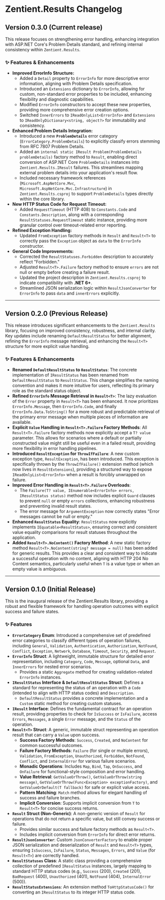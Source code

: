 # Zentient.Results Changelog

## Version 0.3.0 (Current release)

This release focuses on strengthening error handling, enhancing integration with ASP.NET Core's Problem Details standard, and refining internal consistency within `Zentient.Results`.

### ✨ Features & Enhancements

* **Improved ErrorInfo Structure:**
    * Added a `Detail` property to `ErrorInfo` for more descriptive error information, aligning with Problem Details specification.
    * Introduced an `Extensions` dictionary to `ErrorInfo`, allowing for custom, non-standard error properties to be included, enhancing flexibility and diagnostic capabilities.
    * Modified `ErrorInfo` constructors to accept these new properties, providing more comprehensive error creation options.
    * Switched `InnerErrors` to `IReadOnlyList<ErrorInfo>` and `Extensions` to `IReadOnlyDictionary<string, object?>` for immutability and consistency.
* **Enhanced Problem Details Integration:**
    * Introduced a new **`ProblemDetails`** error category (`ErrorCategory.ProblemDetails`) to explicitly classify errors stemming from RFC 7807 Problem Details.
    * Added an `internal static IResult Problem(ProblemDetails problemDetails)` factory method to `Result`, enabling direct conversion of ASP.NET Core `ProblemDetails` instances into `Zentient.Results.IResult` failures. This streamlines mapping external problem details into your application's result flow.
    * Included necessary framework references (`Microsoft.AspNetCore.Mvc`, `Microsoft.AspNetCore.Mvc.Infrastructure`) in `Zentient.Results.csproj` to support `ProblemDetails` types directly within the core library.
* **New HTTP Status Code for Request Timeout:**
    * Added `RequestTimeout` (HTTP 408) to `Constants.Code` and `Constants.Description`, along with a corresponding `ResultStatuses.RequestTimeout` static instance, providing more granular control over timeout-related error reporting.
* **Refined Exception Handling:**
    * Updated `FromException` factory methods in `Result` and `Result<T>` to correctly pass the `Exception` object as `data` to the `ErrorInfo` constructor.
* **General Code Improvements:**
    * Corrected the `ResultStatuses.Forbidden` description to accurately reflect "Forbidden."
    * Adjusted `Result<T>.Failure` factory method to ensure `errors` are not null or empty before creating a failure result.
    * Updated the project description in `Zentient.Results.csproj` to indicate compatibility with **.NET 6+**.
    * Streamlined JSON serialization logic within `ResultJsonConverter` for `ErrorInfo` to pass `data` and `innerErrors` explicitly.

---

## Version 0.2.0 (Previous Release)

This release introduces significant enhancements to the `Zentient.Results` library, focusing on improved consistency, robustness, and internal clarity. Key updates include renaming `DefaultResultStatus` for better alignment, refining the `ErrorInfo` message retrieval, and enhancing the `Result<T>` structure for more explicit value handling.

### ✨ Features & Enhancements

* **Renamed `DefaultResultStatus` to `ResultStatus`**: The concrete implementation of `IResultStatus` has been renamed from `DefaultResultStatus` to `ResultStatus`. This change simplifies the naming convention and makes it more intuitive for users, reflecting its primary role as the standard status object.
* **Refined `ErrorInfo` Message Retrieval in `Result<T>`**: The lazy evaluation of the `Error` property in `Result<T>` has been enhanced. It now prioritizes `ErrorInfo.Message`, then `ErrorInfo.Code`, and finally `ErrorInfo.Data.ToString()` for a more robust and predictable retrieval of the primary error message when multiple pieces of information are available.
* **Explicit `Value` Handling in `Result<T>.Failure` Factory Methods**: All `Result<T>.Failure` factory methods now explicitly accept a `T? value` parameter. This allows for scenarios where a default or partially constructed value might still be useful even in a failed result, providing more flexibility in error handling pipelines.
* **Introduced `ResultException` for `ThrowIfFailure`**: A new custom exception type, `ResultException`, has been introduced. This exception is specifically thrown by the `ThrowIfFailure()` extension method (which now lives in `ResultExtensions`), providing a structured way to expose `IReadOnlyList<ErrorInfo>` when a result is forcibly unwrapped on failure.
* **Improved Error Handling in `Result<T>.Failure` Overloads**:
    * The `Failure(T? value, IEnumerable<ErrorInfo> errors, IResultStatus status)` method now includes explicit `Guard` clauses to prevent `null` or empty `errors` collections, enhancing robustness and preventing invalid result states.
    * The error message for `ArgumentException` now correctly states "Error messages cannot be null or empty."
* **Enhanced `ResultStatus` Equality**: `ResultStatus` now explicitly implements `IEquatable<ResultStatus>`, ensuring correct and consistent value equality comparisons for result statuses throughout the application.
* **Added `Result<T>.NoContent()` Factory Method**: A new static factory method `Result<T>.NoContent(string? message = null)` has been added for generic results. This provides a clear and consistent way to indicate a successful operation with no content, aligning with HTTP 204 No Content semantics, particularly useful when `T` is a value type or when an empty value is ambiguous.

---

## Version 0.1.0 (Initial Release)

This is the inaugural release of the Zentient.Results library, providing a robust and flexible framework for handling operation outcomes with explicit success and failure states.

### ✨ Features

* **`ErrorCategory` Enum**: Introduced a comprehensive set of predefined error categories to classify different types of operation failures, including `General`, `Validation`, `Authentication`, `Authorization`, `NotFound`, `Conflict`, `Exception`, `Network`, `Database`, `Timeout`, `Security`, and `Request`.
* **`ErrorInfo` Struct**: A lightweight, immutable structure for detailed error representation, including `Category`, `Code`, `Message`, optional `Data`, and `InnerErrors` for nested error scenarios.
    * Provides a static `Aggregate` method for creating validation-related `ErrorInfo` instances.
* **`IResultStatus` Interface & `DefaultResultStatus` Struct**: Defines a standard for representing the status of an operation with a `Code` (intended to align with HTTP status codes) and `Description`.
    * `DefaultResultStatus` provides a concrete implementation and a `Custom` static method for creating custom statuses.
* **`IResult` Interface**: Defines the fundamental contract for an operation result, providing properties to check for `IsSuccess` or `IsFailure`, access `Errors`, `Messages`, a single `Error` message, and the `Status` of the operation.
* **`Result<T>` Struct**: A generic, immutable struct representing an operation result that can carry a `Value` upon success.
    * **Success Factory Methods**: `Success`, `Created`, and `NoContent` for common successful outcomes.
    * **Failure Factory Methods**: `Failure` (for single or multiple errors), `Validation`, `FromException`, `Unauthorized`, `Forbidden`, `NotFound`, `Conflict`, and `InternalError` for various failure scenarios.
    * **Monadic Operations**: Includes `Map`, `Bind`, `Tap`, `OnSuccess`, and `OnFailure` for functional-style composition and error handling.
    * **Value Retrieval**: `GetValueOrThrow()`, `GetValueOrThrow(string message)`, `GetValueOrThrow(Func<Exception> exceptionFactory)`, and `GetValueOrDefault(T fallback)` for safe or explicit value access.
    * **Pattern Matching**: `Match` method allows for elegant handling of success and failure branches.
    * **Implicit Conversion**: Supports implicit conversion from `T` to `Result<T>` for concise success returns.
* **`Result` Struct (Non-Generic)**: A non-generic version of `Result` for operations that do not return a specific value, but still convey success or failure.
    * Provides similar success and failure factory methods as `Result<T>`.
    * Includes implicit conversion from `ErrorInfo` for direct error returns.
* **`ResultJsonConverter`**: Custom `JsonConverterFactory` to enable proper JSON serialization and deserialization of `Result` and `Result<T>` types, ensuring `IsSuccess`, `IsFailure`, `Status`, `Messages`, `Errors`, and `Value` (for `Result<T>`) are correctly handled.
* **`ResultStatuses` Class**: A static class providing a comprehensive collection of predefined `IResultStatus` instances, largely mapping to standard HTTP status codes (e.g., `Success` (200), `Created` (201), `BadRequest` (400), `Unauthorized` (401), `NotFound` (404), `InternalError` (500)).
* **`ResultStatusExtensions`**: An extension method `ToHttpStatusCode()` for converting an `IResultStatus` to its integer HTTP status code.
